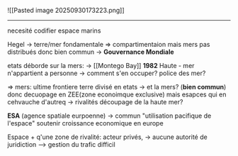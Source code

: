 ![[Pasted image 20250930173223.png]]
___

necesité codifier espace marins

Hegel -> terre/mer fondamentale
=> compartimentaion mais mers pas distribués
donc bien commun
-> **Gouvernance Mondiale**

etats déborde sur la mers:
-> [[Montego Bay]] **1982**
Haute - mer n'appartient a personne
-> comment s'en occuper? police des mer?

=> mers: ultime frontiere
terre divisé en etats -> et la mers? (**bien commun**)
donc decuopage en ZEE(zone econoimque exclusive)
mais esapces qui en cehvauche d'autreq
-> rivalités
découpage de la haute mer?

**ESA** (agence spatiale eurpoenne)
-> commun 
"utilisation pacifique de l'espace"
soutenir croissance economique en europe

Espace + q'une zone de rivalité:
acteur privés, -> aucune autorité de juridiction
--> gestion du trafic difficil
